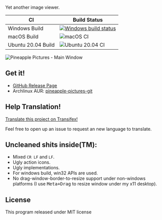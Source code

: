 Yet another image viewer.

|CI|Build Status|
|---|---|
|Windows Build|[![Windows build status](https://ci.appveyor.com/api/projects/status/dbd8clww3cit6oa0/branch/master?svg=true)](https://ci.appveyor.com/project/BLumia/pineapplepictures/branch/master)|
|macOS Build|![macOS CI](https://github.com/BLumia/pineapple-pictures/workflows/macOS%20CI/badge.svg)|
|Ubuntu 20.04 Build|![Ubuntu 20.04 CI](https://github.com/BLumia/pineapple-pictures/workflows/Ubuntu%2020.04%20CI/badge.svg)|

![Pineapple Pictures - Main Window](https://repository-images.githubusercontent.com/211888654/21fb6300-269f-11ea-8e85-953e5d57da44)

## Get it!

 - [GitHub Release Page](https://github.com/BLumia/pineapple-pictures/releases)
 - Archlinux AUR: [pineapple-pictures-git](https://aur.archlinux.org/packages/pineapple-pictures-git/)

## Help Translation!

[Translate this project on Transifex!](https://www.transifex.com/blumia/pineapple-pictures/)

Feel free to open up an issue to request an new language to translate.

## Uncleaned shits inside(TM):

 - Mixed `CR LF` and `LF`.
 - Ugly action icons.
 - Ugly implementations.
 - For windows build, win32 APIs are used.
 - No drag-window-border-to-resize support under non-windows platforms (I use <kbd>Meta+Drag</kbd> to resize window under my x11 desktop).

## License

This program released under MIT license
